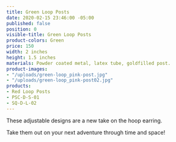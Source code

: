 ```yaml
---
title: Green Loop Posts
date: 2020-02-15 23:46:00 -05:00
published: false
position: 0
visible-title: Green Loop Posts
product-colors: Green
price: 150
width: 2 inches
height: 1.5 inches
materials: Powder coated metal, latex tube, goldfilled post.
product-images:
- "/uploads/green-loop_pink-post.jpg"
- "/uploads/green-loop_pink-post02.jpg"
products:
- Red Loop Posts
- PSC-D-S-01
- SQ-D-L-02
---
```


These adjustable designs are a new take on the hoop earring.

Take them out on your next adventure through time and space!